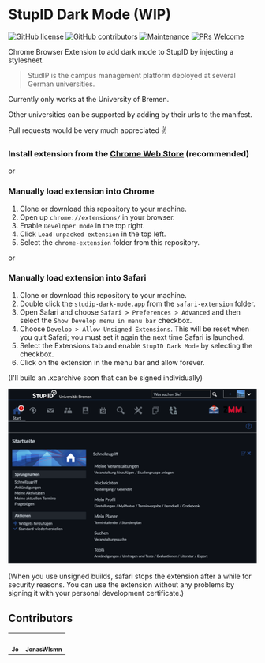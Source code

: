 # StupID Dark Mode (WIP)

[![GitHub license](https://img.shields.io/github/license/Naereen/StrapDown.js.svg)](https://github.com/JoHoop/studip-dark-mode/blob/master/LICENSE)
[![GitHub contributors](https://img.shields.io/github/contributors/JoHoop/studip-dark-mode.svg)](https://github.com/JoHoop/studip-dark-mode/graphs/contributors/)
[![Maintenance](https://img.shields.io/badge/Maintained%3F-yes-green.svg)](https://github.com/JoHoop/studip-dark-mode/graphs/commit-activity)
[![PRs Welcome](https://img.shields.io/badge/PRs-welcome-brightgreen.svg?style=flat)](http://makeapullrequest.com)

Chrome Browser Extension to add dark mode to StupID by injecting a stylesheet.

> StudIP is the campus management platform deployed at several German universities.

Currently only works at the University of Bremen.

Other universities can be supported by adding by their urls to the manifest.

Pull requests would be very much appreciated ✌️

### Install extension from the [Chrome Web Store](https://chrome.google.com/webstore/detail/studip-dark-mode/fagenjpogifjohbjmdlomhkpbipkmeel) (recommended)

or

### Manually load extension into Chrome

1. Clone or download this repository to your machine.
2. Open up `chrome://extensions/` in your browser.
3. Enable `Developer mode` in the top right.
4. Click `Load unpacked extension` in the top left.
5. Select the `chrome-extension` folder from this repository.

or

### Manually load extension into Safari

1. Clone or download this repository to your machine.
2. Double click the `studip-dark-mode.app` from the `safari-extension` folder.
3. Open Safari and choose `Safari > Preferences > Advanced` and then select the `Show Develop menu in menu bar` checkbox.
4. Choose `Develop > Allow Unsigned Extensions`. This will be reset when you quit Safari; you must set it again the next time Safari is launched.
5. Select the Extensions tab and enable `StupID Dark Mode` by selecting the checkbox.
6. Click on the extension in the menu bar and allow forever.

(I'll build an .xcarchive soon that can be signed individually)

![Screenshot](/demo.png)

(When you use unsigned builds, safari stops the extension after a while for security reasons. You can use the extension without any problems by signing it with your personal development certificate.)

## Contributors

<table>
  <tr>
    <td align="center"><a href="https://github.com/JoHoop"><img src="https://avatars.githubusercontent.com/u/67421398?v=4?s=100" width="100px;" alt=""/><br /><sub><b>Jo</b></sub></a></td>
    <td align="center"><a href="https://github.com/JonasWlsmn"><img src="https://avatars.githubusercontent.com/u/64418071?v=4?s=100" width="100px;" alt=""/><br /><sub><b>JonasWlsmn</b></sub></a></td>
  </tr>
</table>
